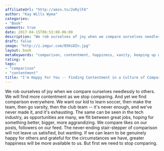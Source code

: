 ```yaml
---
affiliateUrl: "http://amzn.to/2oRylFA"
author: "Kay Wills Wyma"
categories:
- "Book"
comments: true
date: 2017-04-15T06:53:08-06:00
description: "We rob ourselves of joy when we compare ourselves needlessly to others."
draft: false
image: "http://i.imgur.com/05KsDIn.jpg"
layout: book
metaKeywords: "comparison, contentment, happiness, vanity, keeping up with the joneses"
rating: 4
tags:
- "comparison"
- "contentment"
title: "I'm Happy For You -- Finding Contentment in a Culture of Comparison"
---
```


We rob ourselves of joy when we compare ourselves needlessly to others.  We will find more contentment as we stop comparing.  And yet we find comparison everywhere.  We want our kid to learn soccer, then make the team, then go varsity, then the club team -- it's never enough, and we've never made it, and it's exhausting.  The same can be seen in the tech industry, as opportunities are many, we flit between great jobs, hoping for something better, bigger, more aggrandizing.  We compare likes on our posts, followers on our feed.  The never-ending stair-stepper of comparison will not leave us satisfied, but wanting.  If we can learn to be genuinely happy for others and grateful for the circumstances we have, greater happiness will be more available to us.  But first we need to stop comparing.

<!--more-->
